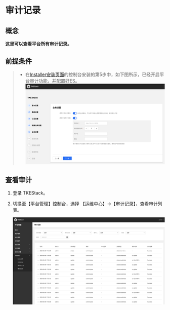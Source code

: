 # 审计记录

## 概念

**这里可以查看平台所有审计记录。**

## 前提条件

>- 在[Installer安装页面](../../../installation/installation-procedures.md)的控制台安装的第5步中，如下图所示，已经开启平台审计功能，并配置好ES。
![img](../../../../../images/step-5.png)

## 查看审计
  1. 登录 TKEStack。

  2. 切换至【平台管理】控制台，选择 【运维中心】->【审计记录】，查看审计列表。

     ![](../../../../../images/audit.png)